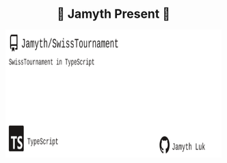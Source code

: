 <!-- built at 9/17/2024, 9:14:46 PM -->
<h1 align="center">
🎉 Jamyth Present 🎉
</h1>
<p align="center">
    <a href="https://github.com/Jamyth/SwissTournament">
        <img width="1000" height="300" src="./readme.svg" />
    </a>
</p>